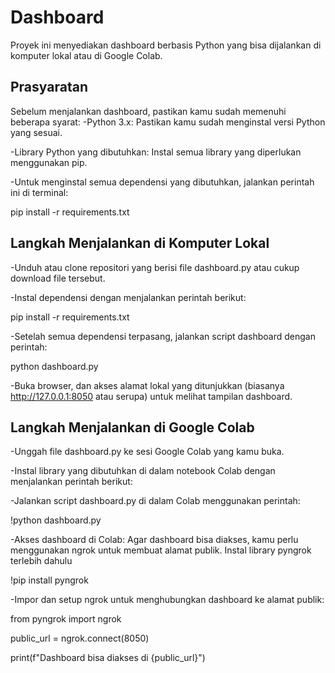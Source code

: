 # Dashboard
Proyek ini menyediakan dashboard berbasis Python yang bisa dijalankan di komputer lokal atau di Google Colab.

## Prasyaratan

Sebelum menjalankan dashboard, pastikan kamu sudah memenuhi beberapa syarat:
-Python 3.x: Pastikan kamu sudah menginstal versi Python yang sesuai.

-Library Python yang dibutuhkan: Instal semua library yang diperlukan menggunakan pip.

-Untuk menginstal semua dependensi yang dibutuhkan, jalankan perintah ini di terminal:

pip install -r requirements.txt

## Langkah Menjalankan di Komputer Lokal
-Unduh atau clone repositori yang berisi file dashboard.py atau cukup download file tersebut.

-Instal dependensi dengan menjalankan perintah berikut:

pip install -r requirements.txt

-Setelah semua dependensi terpasang, jalankan script dashboard dengan perintah:

python dashboard.py

-Buka browser, dan akses alamat lokal yang ditunjukkan (biasanya http://127.0.0.1:8050 atau serupa) untuk melihat tampilan dashboard.

## Langkah Menjalankan di Google Colab
-Unggah file dashboard.py ke sesi Google Colab yang kamu buka.

-Instal library yang dibutuhkan di dalam notebook Colab dengan menjalankan perintah berikut:

-Jalankan script dashboard.py di dalam Colab menggunakan perintah:

!python dashboard.py

-Akses dashboard di Colab: Agar dashboard bisa diakses, kamu perlu menggunakan ngrok untuk membuat alamat publik. Instal library pyngrok terlebih dahulu

!pip install pyngrok

-Impor dan setup ngrok untuk menghubungkan dashboard ke alamat publik:

from pyngrok import ngrok

public_url = ngrok.connect(8050)

print(f"Dashboard bisa diakses di {public_url}")
